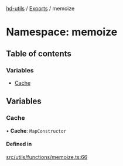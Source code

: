 [hd-utils](../README.md) / [Exports](../modules.md) / memoize

# Namespace: memoize

## Table of contents

### Variables

- [Cache](memoize.md#cache)

## Variables

### Cache

• **Cache**: `MapConstructor`

#### Defined in

[src/utils/functions/memoize.ts:66](https://github.com/AhmadHddad/h-utils/blob/a7232de/src/utils/functions/memoize.ts#L66)
